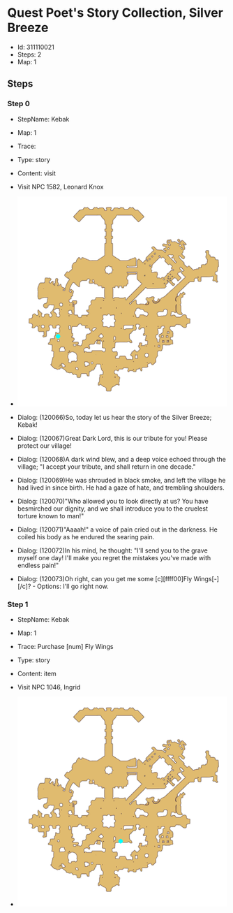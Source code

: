 # Quest Poet's Story Collection, Silver Breeze

- Id: 311110021
- Steps: 2
- Map: 1

## Steps

### Step 0
- StepName:  Kebak
- Map:  1
- Trace:  
- Type:  story
- Content:  visit
- Visit NPC 1582, Leonard Knox

- ![images/311110021_0.png](images/311110021_0.png)
- Dialog: (120066)So, today let us hear the story of the Silver Breeze; Kebak!
- Dialog: (120067)Great Dark Lord, this is our tribute for you! Please protect our village!
- Dialog: (120068)A dark wind blew, and a deep voice echoed through the village; "I accept your tribute, and shall return in one decade."
- Dialog: (120069)He was shrouded in black smoke, and left the village he had lived in since birth. He had a gaze of hate, and trembling shoulders.
- Dialog: (120070)"Who allowed you to look directly at us? You have besmirched our dignity, and we shall introduce you to the cruelest torture known to man!" 
- Dialog: (120071)"Aaaah!" a voice of pain cried out in the darkness. He coiled his body as he endured the searing pain. 
- Dialog: (120072)In his mind, he thought: "I'll send you to the grave myself one day! I'll make you regret the mistakes you've made with endless pain!" 
- Dialog: (120073)Oh right, can you get me some [c][ffff00]Fly Wings[-][/c]? - Options: I'll go right now.


### Step 1
- StepName:  Kebak
- Map:  1
- Trace:  Purchase [num] Fly Wings
- Type:  story
- Content:  item
- Visit NPC 1046, Ingrid

- ![images/311110021_1.png](images/311110021_1.png)


